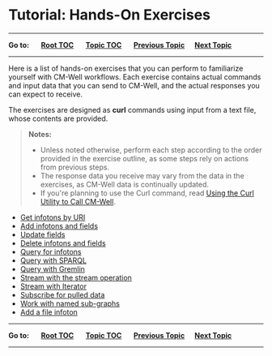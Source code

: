 # Tutorial: Hands-On Exercises #

----

**Go to:** &nbsp;&nbsp;&nbsp;&nbsp; [**Root TOC**](CM-Well.RootTOC.md) &nbsp;&nbsp;&nbsp;&nbsp; [**Topic TOC**](Tutorial.TOC.md) &nbsp;&nbsp;&nbsp;&nbsp; [**Previous Topic**](Tutorial.Docker.md)&nbsp;&nbsp;&nbsp;&nbsp; [**Next Topic**](Tutorial.Building.md)  

----

Here is a list of hands-on exercises that you can perform to familiarize yourself with CM-Well workflows. Each exercise contains actual commands and input data that you can send to CM-Well, and the actual responses you can expect to receive.

The exercises are designed as **curl** commands using input from a text file, whose contents are provided.

>**Notes:** 
>
>* Unless noted otherwise, perform each step according to the order provided in the exercise outline, as some steps rely on actions from previous steps.
>* The response data you receive may vary from the data in the exercises, as CM-Well data is continually updated.
>* If you're planning to use the Curl command, read [Using the Curl Utility to Call CM-Well](DevGuide.CurlUtility.md).


* [Get infotons by URI](Tutorial.HandsOnExercises.GetInfotonsByURI.md)
* [Add infotons and fields](Tutorial.HandsOnExercises.AddInfotonsAndFields.md)
* [Update fields](Tutorial.HandsOnExercises.UpdateFields.md)
* [Delete infotons and fields](Tutorial.HandsOnExercises.DeleteInfotonsAndFields.md)
* [Query for infotons](Tutorial.HandsOnExercises.QueryForInfotons.md)
* [Query with SPARQL](Tutorial.HandsOnExercises.QueryWithSPARQL.md)
* [Query with Gremlin](Tutorial.HandsOnExercises.QueryWithGremlin.md)
* [Stream with the stream operation](Tutorial.HandsOnExercises.StreamWithTheStreamOperation.md)
* [Stream with Iterator](Tutorial.HandsOnExercises.StreamWithIterator.md)
* [Subscribe for pulled data](Tutorial.HandsOnExercises.SubscribeForPulledData.md)
* [Work with named sub-graphs](Tutorial.HandsOnExercises.WorkWithSubGraphs.md)
* [Add a file infoton](Tutorial.HandsOnExercises.AddFileInfoton.md)

----

**Go to:** &nbsp;&nbsp;&nbsp;&nbsp; [**Root TOC**](CM-Well.RootTOC.md) &nbsp;&nbsp;&nbsp;&nbsp; [**Topic TOC**](Tutorial.TOC.md) &nbsp;&nbsp;&nbsp;&nbsp; [**Previous Topic**](Tutorial.Docker.md)&nbsp;&nbsp;&nbsp;&nbsp; [**Next Topic**](Tutorial.Building.md)  

----